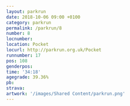 ```yaml
---
layout: parkrun
date: 2018-10-06 09:00 +0100
category: parkrun
permalink: /parkrun/8
number: 8
locnumber: 
location: Pocket
locurl: http://parkrun.org.uk/Pocket
runnumber: 17
pos: 108
genderpos: 
time: '34:18'
agegrade: 39.36%
pb: 
strava: 
artwork: '/images/Shared Content/parkrun.png'
---
```

